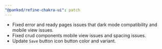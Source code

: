 ```yaml
---
"@pankod/refine-chakra-ui": patch
---
```


- Fixed error and ready pages issues that dark mode compatibility and mobile view issues.
- Fixed crud components mobile view issues and spacing issues.
- Update `Save` button icon button color and variant.